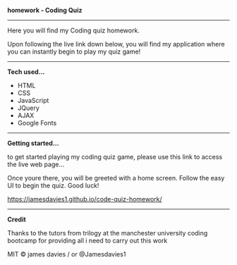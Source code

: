 **homework - Coding Quiz**

-------------------------------------------

Here you will find my Coding quiz homework.

Upon following the live link down below, you will find my application where you can instantly begin to play my quiz game!

-------------------------------------------

**Tech used...**

- HTML
- CSS
- JavaScript
- JQuery
- AJAX
- Google Fonts

-------------------------------------------

**Getting started...**

to get started playing my coding quiz game, please use this link to access the live web page...

Once youre there, you will be greeted with a home screen. Follow the easy UI to begin the quiz. Good luck!

https://jamesdavies1.github.io/code-quiz-homework/

-------------------------------------------

**Credit**

Thanks to the tutors from trilogy at the manchester university coding bootcamp for providing all i need to carry out this work

MIT © james davies / or @Jamesdavies1
